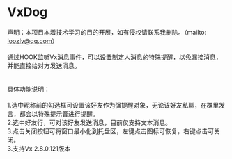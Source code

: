 # VxDog
声明：本项目本着技术学习的目的开展，如有侵权请联系我删除。（mailto: loozlv@qq.com）<br>
<br>
通过HOOK监听Vx消息事件，可以设置制定人消息的特殊提醒，以免漏接消息，并能直接给对方发送消息。<br>
<br>
<br>
具体功能说明：<br>
<br>
1.选中昵称前的勾选框可设置该好友作为强提醒对象，无论该好友私聊，在群里发言，都会以特殊提示音进行提醒。<br>
2.选中好友行，可对该好友发送消息，目前仅支持文本消息。<br>
3.点击关闭按钮可将窗口最小化到托盘区，左键点击图标可恢复，右键点击可关闭。<br>
3.支持Vx 2.8.0.121版本<br>
<br>
